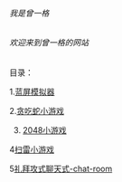 ###### 我是曾一格

###### 欢迎来到曾一格的网站 

目录：

1.[蓝屏模拟器](https://zengyige7760.github.io/windows10blue) 

2.[贪吃蛇小游戏](https://zengyige7760.github.io/tanchishe)

3. [2048小游戏](https://zengyige7760.github.io/2048)

4[扫雷小游戏](https://zengyige7760.github.io/saolei)

5[礼拜攻式聊天式-chat-room](https://zengyige7760.github.io/chat-room)
